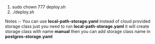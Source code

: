 
1. sudo chown 777 deploy.sh
2. ./deploy.sh

Notes :-
You can use **local-path-storage.yaml** instead of cloud provided storage class
just you need to run **local-path-storage.yaml** it will create storage class with name **manual** then you can add storage class name in **postgres-storage.yaml**
